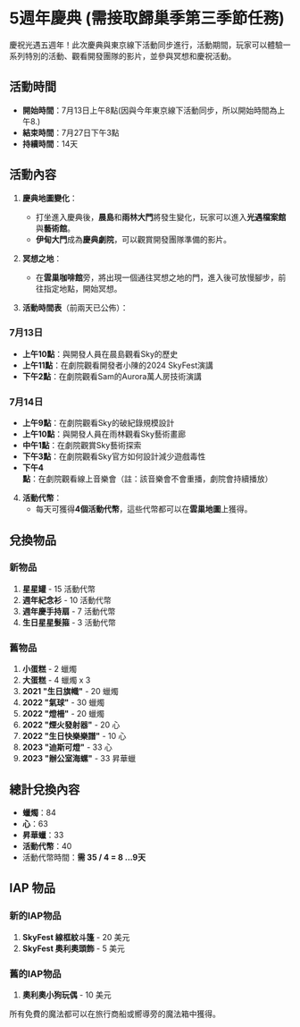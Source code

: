 # 5週年慶典 (需接取歸巢季第三季節任務)

慶祝光遇五週年！此次慶典與東京線下活動同步進行，活動期間，玩家可以體驗一系列特別的活動、觀看開發團隊的影片，並參與冥想和慶祝活動。

## 活動時間
- **開始時間**：7月13日上午8點(因與今年東京線下活動同步，所以開始時間為上午8.)
- **結束時間**：7月27日下午3點
- **持續時間**：14天

## 活動內容
1. **慶典地圖變化**：
   - 打坐進入慶典後，**晨島**和**雨林大門**將發生變化，玩家可以進入**光遇檔案館**與**藝術館**。
   - **伊甸大門**成為**慶典劇院**，可以觀賞開發團隊準備的影片。
   
2. **冥想之地**：
   - 在**雲巢咖啡館**旁，將出現一個通往冥想之地的門，進入後可放慢腳步，前往指定地點，開始冥想。

3. **活動時間表**（前兩天已公佈）：
   
### 7月13日
- **上午10點**：與開發人員在晨島觀看Sky的歷史
- **上午11點**：在劇院觀看開發者小陳的2024 SkyFest演講
- **下午2點**：在劇院觀看Sam的Aurora萬人房技術演講

### 7月14日
- **上午9點**：在劇院觀看Sky的破紀錄規模設計
- **上午10點**：與開發人員在雨林觀看Sky藝術畫廊
- **中午1點**：在劇院觀賞Sky藝術探索
- **下午3點**：在劇院觀看Sky官方如何設計減少遊戲毒性
- **下午4點**：在劇院觀看線上音樂會（註：該音樂會不會重播，劇院會持續播放）

4. **活動代幣**：
   - 每天可獲得**4個活動代幣**，這些代幣都可以在**雲巢地圖**上獲得。

## 兌換物品

### 新物品
1. **星星罐** - 15 活動代幣
2. **週年紀念衫** - 10 活動代幣
3. **週年慶手持扇** - 7 活動代幣
4. **生日星星髮箍** - 3 活動代幣

### 舊物品
1. **小蛋糕** - 2 蠟燭
2. **大蛋糕** - 4 蠟燭 x 3
3. **2021 "生日旗幟"** - 20 蠟燭
4. **2022 "氣球"** - 30 蠟燭
5. **2022 "燈柵"** - 20 蠟燭
6. **2022 "煙火發射器"** - 20 心
7. **2022 "生日快樂樂譜"** - 10 心
8. **2023 "迪斯可燈"** - 33 心
9. **2023 "辦公室海螺"** - 33 昇華蠟

## 總計兌換內容
- **蠟燭**：84
- **心**：63
- **昇華蠟**：33
- **活動代幣**：40
- 活動代幣時間：**需 35 / 4 = 8 ...9天**

## IAP 物品

### 新的IAP物品
1. **SkyFest 線框紋斗篷** - 20 美元
2. **SkyFest 奧利奧頭飾** - 5 美元

### 舊的IAP物品
1. **奧利奧小狗玩偶** - 10 美元

所有免費的魔法都可以在旅行商船或嚮導旁的魔法箱中獲得。